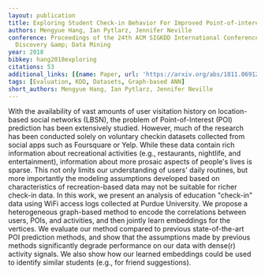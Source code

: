 ```yaml
---
layout: publication
title: Exploring Student Check-in Behavior For Improved Point-of-interest Prediction
authors: Mengyue Hang, Ian Pytlarz, Jennifer Neville
conference: Proceedings of the 24th ACM SIGKDD International Conference on Knowledge
  Discovery &amp; Data Mining
year: 2018
bibkey: hang2018exploring
citations: 53
additional_links: [{name: Paper, url: 'https://arxiv.org/abs/1811.06912'}]
tags: [Evaluation, KDD, Datasets, Graph-based ANN]
short_authors: Mengyue Hang, Ian Pytlarz, Jennifer Neville
---
```

With the availability of vast amounts of user visitation history on
location-based social networks (LBSN), the problem of Point-of-Interest (POI)
prediction has been extensively studied. However, much of the research has been
conducted solely on voluntary checkin datasets collected from social apps such
as Foursquare or Yelp. While these data contain rich information about
recreational activities (e.g., restaurants, nightlife, and entertainment),
information about more prosaic aspects of people's lives is sparse. This not
only limits our understanding of users' daily routines, but more importantly
the modeling assumptions developed based on characteristics of recreation-based
data may not be suitable for richer check-in data. In this work, we present an
analysis of education "check-in" data using WiFi access logs collected at
Purdue University. We propose a heterogeneous graph-based method to encode the
correlations between users, POIs, and activities, and then jointly learn
embeddings for the vertices. We evaluate our method compared to previous
state-of-the-art POI prediction methods, and show that the assumptions made by
previous methods significantly degrade performance on our data with dense(r)
activity signals. We also show how our learned embeddings could be used to
identify similar students (e.g., for friend suggestions).